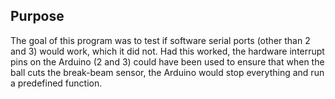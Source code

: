 ## Purpose ##
The goal of this program was to test if software serial ports (other than 2 and 3) would work, which it did not. Had this worked, the hardware interrupt pins on the Arduino (2 and 3) could have been used to ensure that when the ball cuts the break-beam sensor, the Arduino would stop everything and run a predefined function. 
